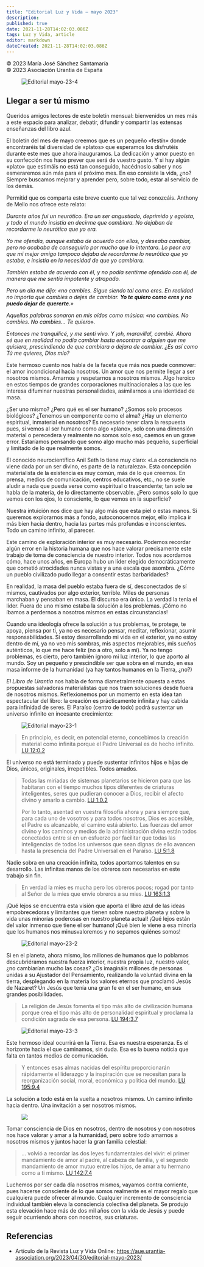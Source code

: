 ```yaml
---
title: "Editorial Luz y Vida – mayo 2023"
description: 
published: true
date: 2021-11-28T14:02:03.086Z
tags: Luz y Vida, article
editor: markdown
dateCreated: 2021-11-28T14:02:03.086Z
---
```


<p class="v-card v-sheet theme--light grey lighten-3 px-2">© 2023 María José Sánchez Santamaría<br>© 2023 Asociación Urantia de España</p>

<figure id="Figure_1" class="image urantiapedia">
<img src="/image/article/Luz_y_Vida/LyV_2023_05/Editorial-mayo-23-4.jpg" alt="Editorial mayo-23-4">
</figure>

## Llegar a ser tú mismo

Queridos amigos lectores de este boletín mensual: bienvenidos un mes más a este espacio para analizar, debatir, difundir y compartir las extensas enseñanzas del libro azul.

El boletín del mes de mayo creemos que es un pequeño «festín» donde encontraréis tal diversidad de «platos» que esperamos los disfrutéis durante este mes que ahora inauguramos. La dedicación y amor puesto en su confección nos hace prever que será de vuestro gusto. Y si hay algún «plato» que estimáis no está tan conseguido, hacédnoslo saber y nos esmeraremos aún más para el próximo mes. En eso consiste la vida, ¿no? Siempre buscamos mejorar y aprender pero, sobre todo, estar al servicio de los demás.

Permitid que os comparta este breve cuento que tal vez conozcáis. Anthony de Mello nos ofrece este relato:

_Durante años fui un neurótico. Era un ser angustiado, deprimido y egoísta, y todo el mundo insistía en decirme que cambiara. No dejaban de recordarme lo neurótico que yo era._

_Yo me ofendía, aunque estaba de acuerdo con ellos, y deseaba cambiar, pero no acababa de conseguirlo por mucho que lo intentara. Lo peor era que mi mejor amigo tampoco dejaba de recordarme lo neurótico que yo estaba, e insistía en la necesidad de que yo cambiara._

_También estaba de acuerdo con él, y no podía sentirme ofendido con él, de manera que me sentía impotente y atrapado._

_Pero un día me dijo: «no cambies. Sigue siendo tal como eres. En realidad no importa que cambies o dejes de cambiar. **Yo te quiero como eres y no puedo dejar de quererte**.»_

_Aquellas palabras sonaron en mis oídos como música: «no cambies. No cambies. No cambies… Te quiero»._

_Entonces me tranquilicé, y me sentí vivo. Y ¡oh, maravilla!, cambié. Ahora sé que en realidad no podía cambiar hasta encontrar a alguien que me quisiera, prescindiendo de que cambiara o dejara de cambiar. ¿Es así como Tú me quieres, Dios mío?_

Este hermoso cuento nos habla de la faceta que más nos puede conmover: el amor incondicional hacia nosotros. Un amor que nos permite llegar a ser nosotros mismos. Amarnos y respetarnos a nosotros mismos. Algo heroico en estos tiempos de grandes corporaciones multinacionales a las que les interesa difuminar nuestras personalidades, asimilarnos a una identidad de masa.

¿Ser uno mismo? ¿Pero qué es el ser humano? ¿Somos solo procesos biológicos? ¿Tenemos un componente como el alma? ¿Hay un elemento espiritual, inmaterial en nosotros? Es necesario tener clara la respuesta pues, si vemos al ser humano como algo «plano», solo con una dimensión material o perecedera y realmente no somos solo eso, caemos en un grave error. Estaríamos pensando que somo algo mucho más pequeño, superficial y limitado de lo que realmente somos.

El conocido neurocientífico Anil Seth lo tiene muy claro: «La consciencia no viene dada por un ser divino, es parte de la naturaleza». Esta concepción materialista de la existencia es muy común, más de lo que creemos. En prensa, medios de comunicación, centros educativos, etc., no se suele aludir a nada que pueda verse como espiritual o trascendente; tan solo se habla de la materia, de lo directamente observable. ¿Pero somos solo lo que vemos con los ojos, lo consciente, lo que vemos en la superficie?

Nuestra intuición nos dice que hay algo más que esta piel o estas manos. Si queremos explorarnos más a fondo, autoconocernos mejor, ello implica ir más bien hacia dentro, hacia las partes más profundas e inconscientes. Todo un camino infinito, al parecer.

Este camino de exploración interior es muy necesario. Podemos recordar algún error en la historia humana que nos hace valorar precisamente este trabajo de toma de consciencia de nuestro interior. Todos nos acordamos cómo, hace unos años, en Europa hubo un líder elegido democráticamente que cometió atrocidades nunca vistas y a una escala que asombra. ¿Cómo un pueblo civilizado pudo llegar a consentir estas barbaridades?

En realidad, la masa del pueblo estaba fuera de sí, desconectados de sí mismos, cautivados por algo exterior, terrible. Miles de personas marchaban y pensaban en masa. El discurso era único. La verdad la tenía el líder. Fuera de uno mismo estaba la solución a los problemas. ¡Cómo no íbamos a perdernos a nosotros mismos en estas circunstancias!

Cuando una ideología ofrece la solución a tus problemas, te protege, te apoya, piensa por ti, ya no es necesario pensar, meditar, reflexionar, asumir responsabilidades. Si estoy desarrollando mi vida en el exterior, ya no estoy dentro de mí, ya no veo mis sombras, mis aspectos mejorables, mis sueños auténticos, lo que me hace feliz (no a otro, solo a mí). Ya no tengo problemas, es cierto, pero también ignoro mi luz interior, lo que aporto al mundo. Soy un pequeño y prescindible ser que sobra en el mundo, en esa masa informe de la humanidad (ya hay tantos humanos en la Tierra, ¿no?)

_El Libro de Urantia_ nos habla de forma diametralmente opuesta a estas propuestas salvadoras materialistas que nos traen soluciones desde fuera de nosotros mismos. Reflexionemos por un momento en esta idea tan espectacular del libro: la creación es prácticamente infinita y hay cabida para infinidad de seres. El Paraíso (centro de todo) podrá sustentar un universo infinito en incesante crecimiento:

<figure id="Figure_2" class="image urantiapedia">
<img src="/image/article/Luz_y_Vida/LyV_2023_05/Editorial-mayo-23-1.jpg" alt="Editorial mayo-23-1">
</figure>

> En principio, es decir, en potencial eterno, concebimos la creación material como infinita porque el Padre Universal es de hecho infinito. [LU 12:0.2](/es/The_Urantia_Book/12#p0_2)

El universo no está terminado y puede sustentar infinitos hijos e hijas de Dios, únicos, originales, irrepetibles. Todos amados.

> Todas las miríadas de sistemas planetarios se hicieron para que las habitaran con el tiempo muchos tipos diferentes de criaturas inteligentes, seres que pudieran conocer a Dios, recibir el afecto divino y amarlo a cambio. [LU 1:0.2](/es/The_Urantia_Book/1#p0_2)
> 
> Por lo tanto, asentad en vuestra filosofía ahora y para siempre que, para cada uno de vosotros y para todos nosotros, Dios es accesible, el Padre es alcanzable, el camino está abierto. Las fuerzas del amor divino y los caminos y medios de la administración divina están todos conectados entre sí en un esfuerzo por facilitar que todas las inteligencias de todos los universos que sean dignas de ello avancen hasta la presencia del Padre Universal en el Paraíso. [LU 5:1.8](/es/The_Urantia_Book/5#p1_8)

Nadie sobra en una creación infinita, todos aportamos talentos en su desarrollo. Las infinitas manos de los obreros son necesarias en este trabajo sin fin.

> En verdad la mies es mucha pero los obreros pocos; rogad por tanto al Señor de la mies que envíe obreros a su mies. [LU 163:1.3](/es/The_Urantia_Book/163#p1_3)

¡Qué lejos se encuentra esta visión que aporta el libro azul de las ideas empobrecedoras y limitantes que tienen sobre nuestro planeta y sobre la vida unas minorías poderosas en nuestro planeta actual! ¡Qué lejos están del valor inmenso que tiene el ser humano! ¡Qué bien le viene a esa minoría que los humanos nos minusvaloremos y no sepamos quiénes somos!

<figure id="Figure_3" class="image urantiapedia">
<img src="/image/article/Luz_y_Vida/LyV_2023_05/Editorial-mayo-23-2.jpg" alt="Editorial mayo-23-2">
</figure>

Si en el planeta, ahora mismo, los millones de humanos que lo poblamos descubriéramos nuestra fuerza interior, nuestra propia luz, nuestro valor, ¿no cambiarían mucho las cosas? ¿Os imagináis millones de personas unidas a su Ajustador del Pensamiento, realizando la voluntad divina en la tierra, desplegando en la materia los valores eternos que proclamó Jesús de Nazaret? Un Jesús que tenía una gran fe en el ser humano, en sus grandes posibilidades.

> La religión de Jesús fomenta el tipo más alto de civilización humana porque crea el tipo más alto de personalidad espiritual y proclama la condición sagrada de esa persona. [LU 194:3.7](/es/The_Urantia_Book/194#p3_7)

<figure id="Figure_4" class="image urantiapedia">
<img src="/image/article/Luz_y_Vida/LyV_2023_05/Editorial-mayo-23-3.jpg" alt="Editorial mayo-23-3">
</figure>

Este hermoso ideal ocurrirá en la Tierra. Esa es nuestra esperanza. Es el horizonte hacia el que caminamos, sin duda. Esa es la buena noticia que falta en tantos medios de comunicación.

> Y entonces esas almas nacidas del espíritu proporcionarán rápidamente el liderazgo y la inspiración que se necesitan para la reorganización social, moral, económica y política del mundo. [LU 195:9.4](/es/The_Urantia_Book/195#p9_4)

La solución a todo está en la vuelta a nosotros mismos. Un camino infinito hacia dentro. Una invitación a ser nosotros mismos.

<figure id="Figure_5" class="image urantiapedia">
<img src="/image/article/Luz_y_Vida/LyV_2023_05/Editorial-mayo-23-5.jpg">
</figure>

Tomar consciencia de Dios en nosotros, dentro de nosotros y con nosotros nos hace valorar y amar a la humanidad, pero sobre todo amarnos a nosotros mismos y juntos hacer la gran familia celestial:

> … volvió a recordar las dos leyes fundamentales del vivir: el primer mandamiento de amor al padre, al cabeza de familia, y el segundo mandamiento de amor mutuo entre los hijos, de amar a tu hermano como a ti mismo. [LU 142:7.4](/es/The_Urantia_Book/142#p7_4)

Luchemos por ser cada día nosotros mismos, vayamos contra corriente, pues hacerse consciente de lo que somos realmente es el mayor regalo que cualquiera puede ofrecer al mundo. Cualquier incremento de consciencia individual también eleva la consciencia colectiva del planeta. Se produjo esta elevación hace más de dos mil años con la vida de Jesús y puede seguir ocurriendo ahora con nosotros, sus criaturas.

## Referencias

- Artículo de la Revista Luz y Vida Online: https://aue.urantia-association.org/2023/04/30/editorial-mayo-2023/